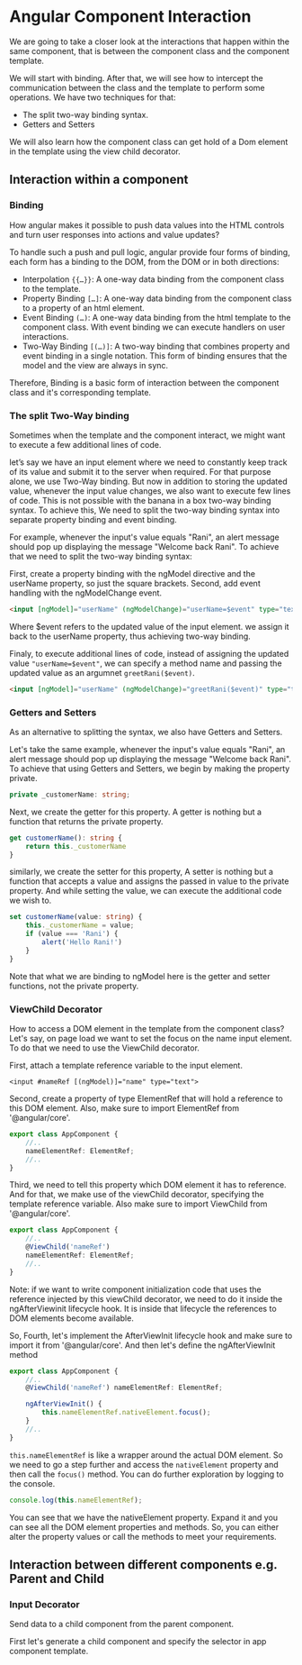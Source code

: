 # Angular Component Interaction

We are going to take a closer look at the interactions that happen within the same component, that is between the component class and the component template. 

We will start with binding. After that, we will see how to intercept the communication between the class and the template to perform some operations. We have two techniques for that:

* The split two-way binding syntax.
* Getters and Setters

We will also learn how the component class can get hold of a Dom element in the template using the view child decorator.

## Interaction within a component

### Binding

How angular makes it possible to push data values into the HTML controls and turn user responses into actions and value updates?

To handle such a push and pull logic, angular provide four forms of binding, each form has a binding to the DOM, from the DOM or in both directions:

* Interpolation `{{…}}`: A one-way data binding from the component class to the template.
* Property Binding `[…]`: A one-way data binding from the component class to a property of an html element.
* Event Binding `(…)`: A one-way data binding from the html template to the component class. With event binding we can execute handlers on user interactions.
* Two-Way Binding `[(…)]`: A two-way binding that combines property and event binding in a single notation. This form of binding ensures that the model and the view are always in sync.

Therefore, Binding is a basic form of interaction between the component class and it's corresponding template.

### The split Two-Way binding

Sometimes when the template and the component interact, we might want to execute a few additional lines of code. 

let’s say we have an input element where we need to constantly keep track of its value and submit it to the server when required. For that purpose alone, we use Two-Way binding. But now in addition to storing the updated value, whenever the input value changes, we also want to execute few lines of code. This is not possible with the banana in a box two-way binding syntax. To achieve this, We need to split the two-way binding syntax into separate property binding and event binding. 

For example, whenever the input's value equals "Rani", an alert message should pop up displaying the message "Welcome back Rani". To achieve that we need to split the two-way binding syntax:

First, create a property binding with the ngModel directive and the userName property, so just the square brackets. Second, add event handling with the ngModelChange event.

```HTML
<input [ngModel]="userName" (ngModelChange)="userName=$event" type="text">
```

Where $event refers to the updated value of the input element. we assign it back to the userName property, thus achieving two-way binding.

Finaly, to execute additional lines of code, instead of assigning the updated value `"userName=$event"`, we can specify a method name and passing the updated value as an argumnet `greetRani($event)`.

```HTML
<input [ngModel]="userName" (ngModelChange)="greetRani($event)" type="text">
```

### Getters and Setters

As an alternative to splitting the syntax, we also have Getters and Setters.

Let's take the same example, whenever the input's value equals "Rani", an alert message should pop up displaying the message "Welcome back Rani". To achieve that using Getters and Setters, we begin by making the property private.

```TypeScript
private _customerName: string;
```

Next, we create the getter for this property. A getter is nothing but a function that returns the private property.

```TypeScript
get customerName(): string {
    return this._customerName
}
```

similarly, we create the setter for this property, A setter is nothing but a function that accepts a value and assigns the passed in value to the private property. And while setting the value, we can execute the additional code we wish to.

```TypeScript
set customerName(value: string) {
    this._customerName = value;
    if (value === 'Rani') {
        alert('Hello Rani!')
    }
}
```

Note that what we are binding to ngModel here is the getter and setter functions, not the private property.

### ViewChild Decorator

How to access a DOM element in the template from the component class? Let's say, on page load we want to set the focus on the name input element. To do that we need to use the ViewChild decorator.

First, attach a template reference variable to the input element.

```HMTL
<input #nameRef [(ngModel)]="name" type="text">
```

Second, create a property of type ElementRef that will hold a reference to this DOM element. Also, make sure to import ElementRef from '@angular/core'.

```TypeScript
export class AppComponent {
    //..
    nameElementRef: ElementRef;
    //..
}
```

Third, we need to tell this property which DOM element it has to reference. And for that, we make use of the viewChild decorator, specifying the template reference variable. Also make sure to import ViewChild from '@angular/core'.

```TypeScript
export class AppComponent {
    //..
    @ViewChild('nameRef')
    nameElementRef: ElementRef;
    //..
}
```

Note: if we want to write component initialization code that uses the reference injected by this viewChild decorator, we need to do it inside the ngAfterViewinit lifecycle hook. It is inside that lifecycle the references to DOM elements become available.

So, Fourth, let's implement the AfterViewInit lifecycle hook and make sure to import it from '@angular/core'. And then let's define the ngAfterViewInit method

```TypeScript
export class AppComponent {
    //..
    @ViewChild('nameRef') nameElementRef: ElementRef;

    ngAfterViewInit() {
        this.nameElementRef.nativeElement.focus();
    }
    //..
}
```
`this.nameElementRef` is like a wrapper around the actual DOM element. So we need to go a step further and access the `nativeElement` property and then call the `focus()` method. You can do further exploration by logging to the console.

```TypeScript
console.log(this.nameElementRef);
```

You can see that we have the nativeElement property. Expand it and you can see all the DOM element properties and methods. So, you can either alter the property values or call the methods to meet your requirements.

## Interaction between different components e.g. Parent and Child

### Input Decorator

Send data to a child component from the parent component.

First let's generate a child component and specify the selector in app component template.